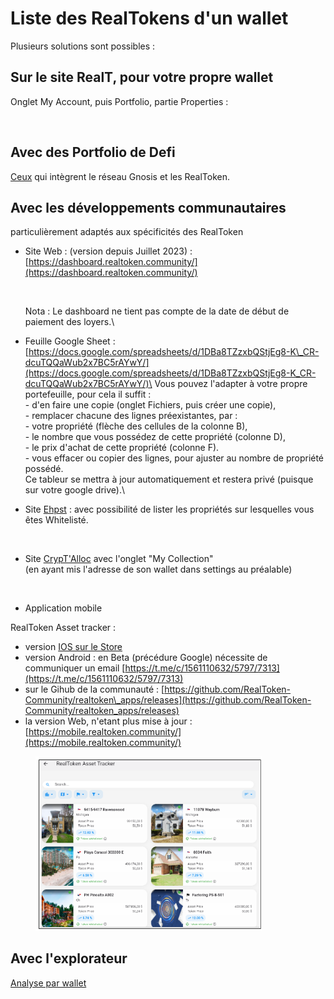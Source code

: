 # Liste des RealTokens d'un wallet

Plusieurs solutions sont possibles :

## Sur le site RealT, pour votre propre wallet

Onglet My Account, puis Portfolio, partie Properties :

<figure><img src="../.gitbook/assets/image (194).png" alt=""><figcaption></figcaption></figure>

## Avec des Portfolio de Defi

[Ceux](../defi-realt/portfolio-defi.md) qui intègrent le réseau Gnosis et les RealToken.

## Avec les développements communautaires

particulièrement adaptés aux spécificités des RealToken

*   Site Web : (version depuis Juillet 2023) : [https://dashboard.realtoken.community/](https://dashboard.realtoken.community/)

    <figure><img src="../.gitbook/assets/image (136).png" alt=""><figcaption></figcaption></figure>

    Nota : Le dashboard ne tient pas compte de la date de début de paiement des loyers.\

* Feuille Google Sheet : [https://docs.google.com/spreadsheets/d/1DBa8TZzxbQStjEg8-K\_CR-dcuTQQaWub2x7BC5rAYwY/](https://docs.google.com/spreadsheets/d/1DBa8TZzxbQStjEg8-K_CR-dcuTQQaWub2x7BC5rAYwY/)\
  Vous pouvez l'adapter à votre propre portefeuille, pour cela il suffit :\
  \- d'en faire une copie (onglet Fichiers, puis créer une copie),\
  \- remplacer chacune des lignes préexistantes, par :\
  \- votre propriété (flèche des cellules de la colonne B),\
  \- le nombre que vous possédez de cette propriété (colonne D),\
  \- le prix d'achat de cette propriété (colonne F).\
  \- vous effacer ou copier des lignes, pour ajuster au nombre de propriété possédé.\
  Ce tableur se mettra à jour automatiquement et restera privé (puisque sur votre google drive).\

*   Site [Ehpst](https://ehpst.duckdns.org/realt_rent_tracker/whitelist_status) : avec possibilité de lister les propriétés sur lesquelles vous êtes Whitelisté.

    <figure><img src="../.gitbook/assets/image (160).png" alt=""><figcaption></figcaption></figure>
*   Site [CrypT'Alloc](https://www.cryptalloc.com/realtlab/) avec l'onglet "My Collection"\
    (en ayant mis l'adresse de son wallet dans settings au préalable)

    <figure><img src="../.gitbook/assets/image (252).png" alt=""><figcaption></figcaption></figure>



* Application mobile

RealToken Asset tracker :&#x20;

* version [IOS sur le Store](https://apps.apple.com/fr/app/realtoken-asset-tracker/id6736371188?platform=iphone)
* version Android : en Beta (précédure Google) nécessite de communiquer un email [https://t.me/c/1561110632/5797/7313](https://t.me/c/1561110632/5797/7313)
* sur le Gihub de la communauté : [https://github.com/RealToken-Community/realtoken\_apps/releases](https://github.com/RealToken-Community/realtoken_apps/releases)
* la version Web, n'etant plus mise à jour : [https://mobile.realtoken.community/](https://mobile.realtoken.community/)

<figure><img src="../.gitbook/assets/image (4) (1) (1).png" alt="" width="362"><figcaption></figcaption></figure>

## Avec l'explorateur

[Analyse par wallet](analyse-des-investisseurs.md)
